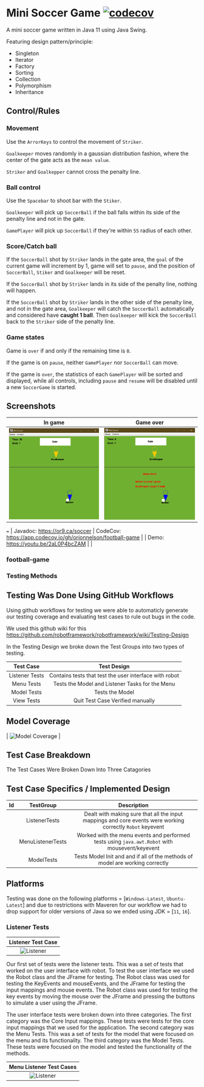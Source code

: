 
# Mini Soccer Game [![codecov](https://codecov.io/gh/orionnelson/football-game/branch/main/graph/badge.svg?token=6UY2PVL3RX)](https://codecov.io/gh/orionnelson/football-game)

A mini soccer game written in Java 11 using Java Swing.

Featuring design pattern/principle:

* Singleton
* Iterator
* Factory
* Sorting
* Collection
* Polymorphism
* Inheritance

## Control/Rules

### Movement

Use the `ArrorKeys` to control the movement of `Striker`.

`Goalkeeper` moves randomly in a gaussian distribution fashion, where the center of the gate
acts as the `mean value`.

`Striker` and `Goalkepper` cannot cross the penalty line.

### Ball control

Use the `Spacebar` to shoot bar with the `Stiker`.

`Goalkeeper` will pick up `SoccerBall` if the ball falls within its side of the penalty line and
not in the gate.

`GamePlayer` will pick up `SoccerBall` if they're within `55` radius of each other.

### Score/Catch ball

If the `SoccerBall` shot by `Striker` lands in the gate area, the `goal` of the current game will
increment by 1, game will set to `pause`, and the position of `SoccerBall`, `Stiker` and `Goalkeeper` will be reset.

If the `SoccerBall` shot by `Striker` lands in its side of the penalty line, nothing will happen.

If the `SoccerBall` shot by `Striker` lands in the other side of the penalty line, and not in the
gate area, `Goalkeeper` will catch the `SoccerBall` automatically and considered have **caught 1 ball**.
Then `Goalkeeper` will kick the `SoccerBall` back to the `Striker` side of the penalty line.

### Game states

Game is `over` if and only if the remaining time is `0`.

If the game is on `pause`, neither `GamePlayer` nor `SoccerBall` can move.

If the game is `over`, the statistics of each `GamePlayer` will be sorted and displayed, while all controls,
including `pause` and `resume` will be disabled until a new `SoccerGame` is started.

## Screenshots

| In game    | Game over   |
| :------------: | :----------: |
| ![In game](screenshots/in_game.png) | ![Game over](screenshots/game_over.png) |
`=`
| Javadoc: https://or9.ca/soccer | CodeCov: https://app.codecov.io/gh/orionnelson/football-game |
| Demo: https://youtu.be/2aL0P4bcZAM |                                                          |

### football-game 


### Testing Methods 
## Testing Was Done Using GitHub Workflows
Using github workflows for testing we were able to automaticly generate our testing coverage and evaluating test cases to rule out bugs in the code. 

We used this github wiki for this
https://github.com/robotframework/robotframework/wiki/Testing-Design

In the Testing Design we broke down the Test Groups into two types of testing.

| Test Case	 |		Test Design | 
| :--------: | :---------:  |
| Listener Tests	|		Contains tests that test the user interface with robot |
| Menu Tests		|		Tests the Model and Listener Tasks for the Menu |
| Model Tests		|	Tests the Model |
| View Tests |   Quit Test Case Verified manually |

## Model Coverage

| ![Model Coverage](https://or9.ca/soccer/testitems/model%20coverage.png) |

## Test Case Breakdown
The Test Cases Were Broken Down Into Three Catagories
## Test Case Specifics / Implemented Design
|      Id        |  TestGroup   |   Description |
| :------------: | :----------: | :----------:  | 
|  | ListenerTests     |   Dealt with making sure that all the input mappings and core events were working correctly `Robot` keyevent    |
|  | MenuListenerTests |  Worked with the menu events and performed tests using `java.awt.Robot` with mousevent/keyevent                 | 
|  |   ModelTests     |  Tests Model Init and and if all of the methods of model are working correctly                                   |

## Platforms 

Testing was done on the following platforms = [`Windows-Latest`, `Ubuntu-Latest`] and due to restrictions with Maveren for our workflow we had to drop support for older versions of Java so we ended using JDK = [`11`, `16`].

### Listener Tests 
| Listener  Test Case                                           | 
| :-----:                                                       |
| ![Listener](https://or9.ca/soccer/testitems/TestListener.png) |

Our first set of tests were the listener tests. This was a set of tests that worked on the user interface with robot. To test the user interface we used the Robot class and the JFrame for testing. The Robot class was used for testing the KeyEvents and mouseEvents, and the JFrame for testing the input mappings and mouse events. The Robot class was used for testing the key events by moving the mouse over the JFrame and pressing the buttons to simulate a user using the JFrame.

The user interface tests were broken down into three categories. The first category was the Core Input mappings. These tests were tests for the core input mappings that we used for the application. The second category was the Menu Tests. This was a set of tests for the model that were focused on the menu and its functionality.
The third category was the Model Tests. These tests were focused on the model and tested the functionality of the methods.

| Menu Listener Test Cases                                      | 
| :-----:                                                       |
| ![Listener](https://or9.ca/soccer/testitems/Menu%20Listener.png) |






 






